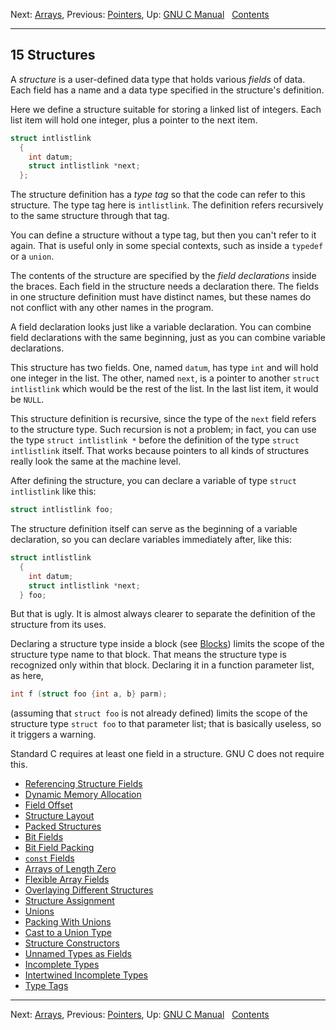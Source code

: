 Next: [Arrays](Arrays.md), Previous: [Pointers](Pointers.md), Up:
[GNU C Manual](index.md)  
[Contents](index.md#SEC_Contents "Table of contents")  

------------------------------------------------------------------------


## 15 Structures 


A *structure* is a user-defined data type that holds various *fields* of
data. Each field has a name and a data type specified in the structure's
definition.

Here we define a structure suitable for storing a linked list of
integers. Each list item will hold one integer, plus a pointer to the
next item.

``` C
struct intlistlink
  {
    int datum;
    struct intlistlink *next;
  };
```

The structure definition has a *type tag* so that the code can refer to
this structure. The type tag here is `intlistlink`. The definition
refers recursively to the same structure through that tag.

You can define a structure without a type tag, but then you can't refer
to it again. That is useful only in some special contexts, such as
inside a `typedef` or a `union`.

The contents of the structure are specified by the *field declarations*
inside the braces. Each field in the structure needs a declaration
there. The fields in one structure definition must have distinct names,
but these names do not conflict with any other names in the program.

A field declaration looks just like a variable declaration. You can
combine field declarations with the same beginning, just as you can
combine variable declarations.

This structure has two fields. One, named `datum`, has type `int` and
will hold one integer in the list. The other, named `next`, is a pointer
to another `struct intlistlink` which would be the rest of the list. In
the last list item, it would be `NULL`.

This structure definition is recursive, since the type of the `next`
field refers to the structure type. Such recursion is not a problem; in
fact, you can use the type `struct intlistlink *` before the definition
of the type `struct intlistlink` itself. That works because pointers to
all kinds of structures really look the same at the machine level.

After defining the structure, you can declare a variable of type
`struct intlistlink` like this:

``` C
struct intlistlink foo;
```

The structure definition itself can serve as the beginning of a variable
declaration, so you can declare variables immediately after, like this:

``` C
struct intlistlink
  {
    int datum;
    struct intlistlink *next;
  } foo;
```

But that is ugly. It is almost always clearer to separate the definition
of the structure from its uses.

Declaring a structure type inside a block (see [Blocks](Blocks.md))
limits the scope of the structure type name to that block. That means
the structure type is recognized only within that block. Declaring it in
a function parameter list, as here,

``` C
int f (struct foo {int a, b} parm);
```

(assuming that `struct foo` is not already defined) limits the scope of
the structure type `struct foo` to that parameter list; that is
basically useless, so it triggers a warning.

Standard C requires at least one field in a structure. GNU C does not
require this.

-   [Referencing Structure Fields](Referencing-Fields.md)
-   [Dynamic Memory Allocation](Dynamic-Memory-Allocation.md)
-   [Field Offset](Field-Offset.md)
-   [Structure Layout](Structure-Layout.md)
-   [Packed Structures](Packed-Structures.md)
-   [Bit Fields](Bit-Fields.md)
-   [Bit Field Packing](Bit-Field-Packing.md)
-   [`const` Fields](const-Fields.md)
-   [Arrays of Length Zero](Zero-Length.md)
-   [Flexible Array Fields](Flexible-Array-Fields.md)
-   [Overlaying Different Structures](Overlaying-Structures.md)
-   [Structure Assignment](Structure-Assignment.md)
-   [Unions](Unions.md)
-   [Packing With Unions](Packing-With-Unions.md)
-   [Cast to a Union Type](Cast-to-Union.md)
-   [Structure Constructors](Structure-Constructors.md)
-   [Unnamed Types as Fields](Unnamed-Types-as-Fields.md)
-   [Incomplete Types](Incomplete-Types.md)
-   [Intertwined Incomplete Types](Intertwined-Incomplete-Types.md)
-   [Type Tags](Type-Tags.md)

------------------------------------------------------------------------

Next: [Arrays](Arrays.md), Previous: [Pointers](Pointers.md), Up:
[GNU C Manual](index.md)  
[Contents](index.md#SEC_Contents "Table of contents")  
